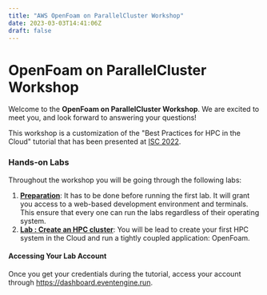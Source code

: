 ```yaml
---
title: "AWS OpenFoam on ParallelCluster Workshop"
date: 2023-03-03T14:41:06Z
draft: false
---
```


# OpenFoam on ParallelCluster Workshop

Welcome to the **OpenFoam on ParallelCluster Workshop**. We are excited to meet you, and look forward to answering your questions!

This workshop is a customization of the "Best Practices for HPC in the Cloud" tutorial that has been presented at [ISC 2022](https://isc22.hpcworkshops.com/).

### Hands-on Labs

Throughout the workshop you will be going through the following labs:

1. **[Preparation](/01-hpc-overview/00-agenda.html)**: It has to be done before running the first lab. It will grant you access to a web-based development environment and terminals. This ensure that every one can run the labs regardless of their operating system.
2. **[Lab : Create an HPC cluster](/03-hpc-aws-parallelcluster-workshop.html)**: You will be lead to create your first HPC system in the Cloud and run a tightly coupled application: OpenFoam.

#### Accessing Your Lab Account
Once you get your credentials during the tutorial, access your account through https://dashboard.eventengine.run.

